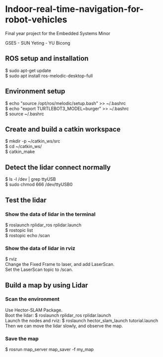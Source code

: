 # Indoor-real-time-navigation-for-robot-vehicles
Final year project for the Embedded Systems Minor

GSE5 - SUN Yeting - YU Bicong
## ROS setup and installation
$ sudo apt-get update  
$ sudo apt install ros-melodic-desktop-full  
## Environment setup
$ echo "source /opt/ros/melodic/setup.bash" >> ~/.bashrc  
$ echo "export TURTLEBOT3_MODEL=burger" >> ~/.bashrc  
$ source ~/.bashrc  
##  Create and build a catkin workspace
$ mkdir -p ~/catkin_ws/src  
$ cd ~/catkin_ws/  
$ catkin_make  
## Detect the lidar connect normally
$ ls -l /dev | grep ttyUSB  
$ sudo chmod 666 /dev/ttyUSB0  
## Test the lidar
### Show the data of lidar in the terminal
$ roslaunch rplidar_ros rplidar.launch  
$ rostopic list  
$ rostopic echo /scan
### Show the data of lidar in rviz
$ rviz  
Change the Fixed Frame to laser, and add LaserScan.  
Set the LaserScan topic to /scan.  
## Build a map by using Lidar
### Scan the environment
Use Hector-SLAM Package.  
Boot the lidar:   $ roslaunch rplidar_ros rplidar.launch  
Launch the nodes and rviz:   $ roslaunch hector_slam_launch tutorial.launch  
Then we can move the lidar slowly, and observe the map.  
### Save the map
$ rosrun map_server map_saver -f my_map  

